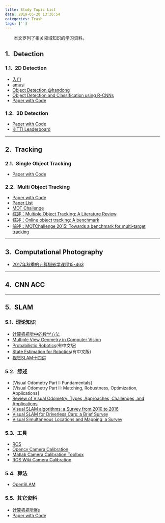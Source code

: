 ```yaml
---
title: Study Topic List
date: 2019-05-20 13:30:54
categories: Trash
tags: ['']
---
```


　　本文罗列了相关领域知识的学习资料。

## 1.&ensp;Detection
### 1.1.&ensp;2D Detection
- [入门](https://zhuanlan.zhihu.com/p/34142321)
- [amusi](https://github.com/amusi/awesome-object-detection)
- [Object Detection @handong](https://handong1587.github.io/deep_learning/2015/10/09/object-detection.html#yolov3)
- [Object Detection and Classification using R-CNNs](http://www.telesens.co/2018/03/11/object-detection-and-classification-using-r-cnns/)
- [Paper with Code](https://paperswithcode.com/task/object-detection)

### 1.2.&ensp;3D Detection
- [Paper with Code](https://paperswithcode.com/task/3d-object-detection)
- [KITTI Leaderboard](http://www.cvlibs.net/datasets/kitti/eval_object.php?obj_benchmark=3d)

----

## 2.&ensp;Tracking  
### 2.1.&ensp;Single Object Tracking
- [Paper with Code](https://paperswithcode.com/task/visual-object-tracking)

### 2.2.&ensp;Multi Object Tracking
- [Paper with Code](https://paperswithcode.com/task/multiple-object-tracking)
- [Paper List](https://zhuanlan.zhihu.com/p/65177442)
- [MOT Challenge](https://motchallenge.net/results/MOT17/)
- [综述：Multiple Object Tracking: A Literature Review](https://arxiv.org/abs/1409.7618)
- [综述：Online object tracking: A benchmark](https://www.cv-foundation.org/openaccess/content_cvpr_2013/html/Wu_Online_Object_Tracking_2013_CVPR_paper.html)
- [综述：MOTChallenge 2015: Towards a benchmark for multi-target tracking](https://arxiv.org/abs/1504.01942)

----

## 3.&ensp;Computational Photography
- [2017年秋季的计算摄影学课程15-463](http://graphics.cs.cmu.edu/courses/15-463/2017_fall/)

----

## 4.&ensp;CNN ACC

----

## 5.&ensp;SLAM
### 5.1.&ensp;理论知识
- [计算机视觉中的数学方法](http://cvrs.whu.edu.cn/downloads/ebooks/%E8%AE%A1%E7%AE%97%E6%9C%BA%E8%A7%86%E8%A7%89%E4%B8%AD%E7%9A%84%E6%95%B0%E5%AD%A6%E6%96%B9%E6%B3%95.pdf)
- [Multiple View Geometry in Computer Vision](http://cvrs.whu.edu.cn/downloads/ebooks/Multiple%20View%20Geometry%20in%20Computer%20Vision%20%28Second%20Edition%29.pdf)
- [Probabilistic Robotics](https://docs.ufpr.br/~danielsantos/ProbabilisticRobotics.pdf)(有中文版)
- [State Estimation for Robotics](http://asrl.utias.utoronto.ca/~tdb/bib/barfoot_ser17.pdf)(有中文版)
- [视觉SLAM十四讲](https://github.com/gaoxiang12/slambook)

### 5.2.&ensp;综述
- [Visual Odometry Part I: Fundamentals]
- [Visual Odometry Part II: Matching, Robustness, Optimization, Applications]
- [Review of Visual Odometry: Types, Approaches, Challenges, and Applications](https://link.springer.com/content/pdf/10.1186%2Fs40064-016-3573-7.pdf)
- [Visual SLAM algorithms: a Survey from 2010 to 2016](https://ipsjcva.springeropen.com/track/pdf/10.1186/s41074-017-0027-2)
- [Visual SLAM for Driverless Cars: a Brief Survey](http://www.cvc.uab.es/~asappa/publications/C__IEEE_IV_2012_W3.pdf)
- [Visual Simultaneous Locations and Mapping: a Survey](https://link.springer.com/article/10.1007/s10462-012-9365-8)



### 5.3.&ensp;工具
- [ROS](http://www.guyuehome.com/column/ros-explore)
- [Opencv Camera Calibration](https://docs.opencv.org/2.4/modules/calib3d/doc/camera_calibration_and_3d_reconstruction.html)
- [Matlab Camera Calibration Toolbox](http://www.vision.caltech.edu/bouguetj/calib_doc/)
- [ROS Wiki Camera Calibration](http://wiki.ros.org/camera_calibration)

### 5.4.&ensp;算法
- [OpenSLAM](https://openslam-org.github.io/)

### 5.5.&ensp;其它资料
- [计算机视觉life](https://www.zhihu.com/people/cheng-xu-yuan-10/posts)
- [Paper with Code](https://paperswithcode.com/task/visual-odometry)
